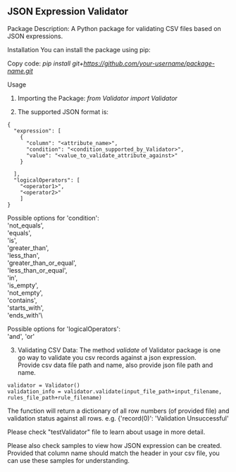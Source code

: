 ## JSON Expression Validator

Package Description: A Python package for validating CSV files based on JSON expressions.

Installation
You can install the package using pip:

Copy code:
_pip install git+https://github.com/your-username/package-name.git_

Usage
1. Importing the Package: _from Validator import Validator_

2. The supported JSON format is:
```
{
  "expression": [
    {
      "column": "<attribute_name>",
      "condition": "<condition_supported_by_Validator>",
      "value": "<value_to_validate_attribute_against>"
    }

  ],
  "logicalOperators": [
    "<operator1>", 
    "<operator2>"
    ]
}
```
Possible options for 'condition':\
'not_equals',\
'equals',\
'is',\
'greater_than',\
'less_than',\
'greater_than_or_equal',\
'less_than_or_equal',\
'in',\
'is_empty',\
'not_empty',\
'contains',\
'starts_with',\
'ends_with'\

Possible options for 'logicalOperators':\
'and', 'or'

3. Validating CSV Data:
The method _validate_ of Validator package is one go way to validate you csv records against a json expression. \
Provide csv data file path and name, also provide json file path and name.
```
validator = Validator()
validation_info = validator.validate(input_file_path+input_filename, rules_file_path+rule_filename)
```

The function will return a dictionary of all row numbers (of provided file) and validation status against all rows.
e.g. {'record(0)': 'Validation Unsuccessful'

Please check "testValidator" file to learn about usage in more detail.

Please also check samples to view how JSON expression can be created. Provided that column name should match the header in your csv file, you can use these samples for understanding.
